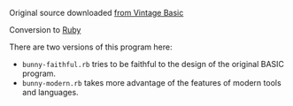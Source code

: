 Original source downloaded [from Vintage Basic](http://www.vintage-basic.net/games.html)

Conversion to [Ruby](https://www.ruby-lang.org/en/)

There are two versions of this program here:

* `bunny-faithful.rb` tries to be faithful to the design of the original
  BASIC program.
* `bunny-modern.rb` takes more advantage of the features of modern
  tools and languages.

